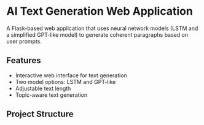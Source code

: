 # AI Text Generation Web Application

A Flask-based web application that uses neural network models (LSTM and a simplified GPT-like model) to generate coherent paragraphs based on user prompts.

## Features

- Interactive web interface for text generation
- Two model options: LSTM and GPT-like
- Adjustable text length
- Topic-aware text generation

## Project Structure
